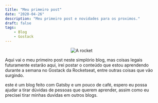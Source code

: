 ```yaml
---
title: "Meu primeiro post"
date: "2020-04-26"
description: "Meu primeiro post e novidades para os proximos."
draft: false
tags:
    - Blog
    - Gostack
---
```

<p align="center">
  <img src="https://i.imgur.com/Z8XmAYV.gif?raw=true" alt="A rocket"/>
</p>

Aqui vai o meu primeiro post neste simplório blog, mas coisas legais futuramente estarão aqui,
irei postar o conteúdo que estou aprendendo durante a semana no Gostack da Rocketseat, entre outras coisas que vão surgindo.
 
este é um blog feito com Gatsby e um pouco de café, espero eu possa ajudar a tirar dúvidas de pessoas que querem aprender, assim como eu precisei tirar minhas duvidas em outros blogs.
